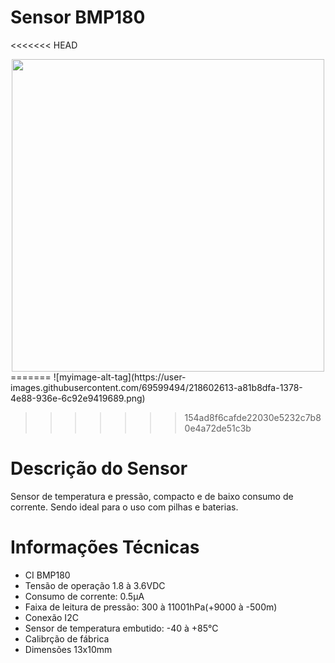 # Sensor BMP180
<<<<<<< HEAD
<div align="center">
<img src="https://user-images.githubusercontent.com/69599494/218602613-a81b8dfa-1378-4e88-936e-6c92e9419689.png" width="500" />
</div>
=======
![myimage-alt-tag](https://user-images.githubusercontent.com/69599494/218602613-a81b8dfa-1378-4e88-936e-6c92e9419689.png)

>>>>>>> 154ad8f6cafde22030e5232c7b80e4a72de51c3b
# Descrição do Sensor
Sensor de temperatura e pressão, compacto e de baixo consumo de corrente. Sendo ideal para o uso com pilhas e baterias.

<h1> Informações Técnicas </h1>
	
<ul>
	<li>CI BMP180</li>
	<li>Tensão de operação 1.8 à 3.6VDC</li>
	<li>Consumo de corrente: 0.5µA</li>
	<li>Faixa de leitura de pressão: 300 à 11001hPa(+9000 à -500m)</li>
	<li>Conexão I2C</li>
	<li>Sensor de temperatura embutido: -40 à +85°C</li>
	<li>Calibrção de fábrica</li>
	<li>Dimensões 13x10mm</li>
<ul>
